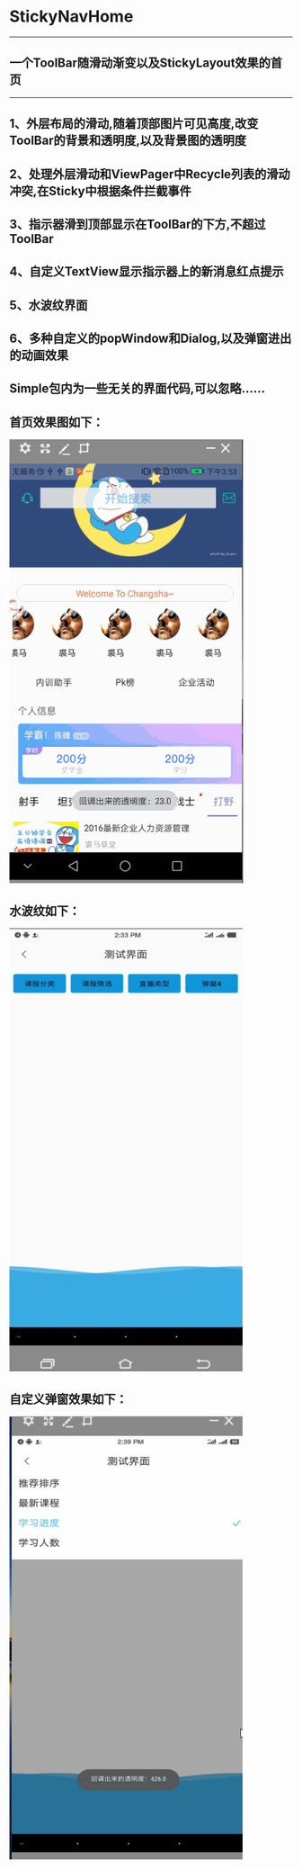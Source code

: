 # StickyNavHome
***
一个ToolBar随滑动渐变以及StickyLayout效果的首页
-------
***
 1、外层布局的滑动,随着顶部图片可见高度,改变ToolBar的背景和透明度,以及背景图的透明度
 ----------
 2、处理外层滑动和ViewPager中Recycle列表的滑动冲突,在Sticky中根据条件拦截事件
  ----------
 3、指示器滑到顶部显示在ToolBar的下方,不超过ToolBar
 ----------
 4、自定义TextView显示指示器上的新消息红点提示
 ----------
 5、水波纹界面
 ----------
 6、多种自定义的popWindow和Dialog,以及弹窗进出的动画效果
 ----------

 **Simple包内为一些无关的界面代码,可以忽略......**
 ---------




 首页效果图如下：
  ----------



  ![image](https://github.com/kevin321happy/StickyNavHome/blob/master/app/gif/home.gif)



水波纹如下：
----------


![image](https://github.com/kevin321happy/StickyNavHome/blob/master/app/gif/wave_.gif)


自定义弹窗效果如下：
----------


![image](https://github.com/kevin321happy/StickyNavHome/blob/master/app/gif/pop_.gif)






